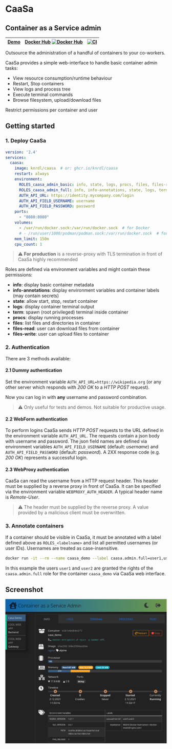 # CaaSa

## Container as a Service admin

| [Demo](https://knrdl.github.io/caasa/) | [Docker Hub](https://hub.docker.com/r/knrdl/caasa) [![Docker Hub](https://img.shields.io/docker/pulls/knrdl/caasa.svg?logo=docker&style=popout-square)](https://hub.docker.com/r/knrdl/caasa) | [![CI](https://github.com/knrdl/caasa/actions/workflows/docker-image.yml/badge.svg)](https://github.com/knrdl/caasa/actions/workflows/docker-image.yml)
|----------------------------------------|-----------------------------------------------------------------------------------------------------------------------------------------------------------------------------------------------| ----------- |

Outsource the administration of a handful of containers to your co-workers.

CaaSa provides a simple web-interface to handle basic container admin tasks:

* View resource consumption/runtime behaviour
* Restart, Stop containers
* View logs and process tree
* Execute terminal commands
* Browse filesystem, upload/download files

Restrict permissions per container and user

## Getting started

### 1. Deploy CaaSa

```yaml
version: '2.4'
services:
  caasa:
    image: knrdl/caasa  # or: ghcr.io/knrdl/caasa
    restart: always
    environment:
      ROLES_caasa_admin_basic: info, state, logs, procs, files, files-read
      ROLES_caasa_admin_full: info, info-annotations, state, logs, term, procs, files, files-read, files-write
      AUTH_API_URL: https://identity.mycompany.com/login
      AUTH_API_FIELD_USERNAME: username
      AUTH_API_FIELD_PASSWORD: password
    ports:
      - "8080:8080"
    volumes:
      - /var/run/docker.sock:/var/run/docker.sock  # for Docker
      # - /run/user/1000/podman/podman.sock:/var/run/docker.sock  # for Podman
    mem_limit: 150m
    cpu_count: 1
```

> :warning: **For production** is a reverse-proxy with TLS termination in front of CaaSa highly recommended

Roles are defined via environment variables and might contain these permissions:

* **info**: display basic container metadata
* **info-annotations**: display environment variables and container labels (may contain secrets)
* **state**: allow start, stop, restart container
* **logs**: display container terminal output
* **term**: spawn (root privileged) terminal inside container
* **procs**: display running processes
* **files**: list files and directories in container
* **files-read**: user can download files from container
* **files-write**: user can upload files to container

### 2. Authentication

There are 3 methods available:

#### 2.1 Dummy authentication

Set the environment variable `AUTH_API_URL=https://wikipedia.org` (or any other server which responds with *200 OK* to a *HTTP POST* request).

 Now you can log in with **any** username and password combination.

> :warning: Only useful for tests and demos. Not suitable for productive usage.

#### 2.2 WebForm authentication

To perform logins CaaSa sends *HTTP POST* requests to the URL defined in the environment variable `AUTH_API_URL`. The requests contain a json body with username and password. The json field names are defined via environment variables `AUTH_API_FIELD_USERNAME` (default: *username*) and `AUTH_API_FIELD_PASSWORD` (default: *password*). A 2XX response code (e.g. *200 OK*) represents a successful login.

#### 2.3 WebProxy authentication

CaaSa can read the username from a HTTP request header. This header must be supplied by a reverse proxy in front of CaaSa. It can be specified via the environment variable `WEBPROXY_AUTH_HEADER`. A typical header name is *Remote-User*.

> :warning: The header must be supplied by the reverse proxy. A value provided by a malicious client must be overwritten.

### 3. Annotate containers

If a container should be visible in CaaSa, it must be annotated with a label defined above as `ROLES_<labelname>` and list all permitted usernames (or user IDs). Usernames are treated as case-insensitive.

```bash
docker run -it --rm --name caasa_demo --label caasa.admin.full=user1,user2 nginx:alpine
```

In this example the users `user1` and `user2` are granted the rights of the `caasa.admin.full` role for the container `caasa_demo` via CaaSa web interface.

## Screenshot

![Screenshot](screenshot.png)
